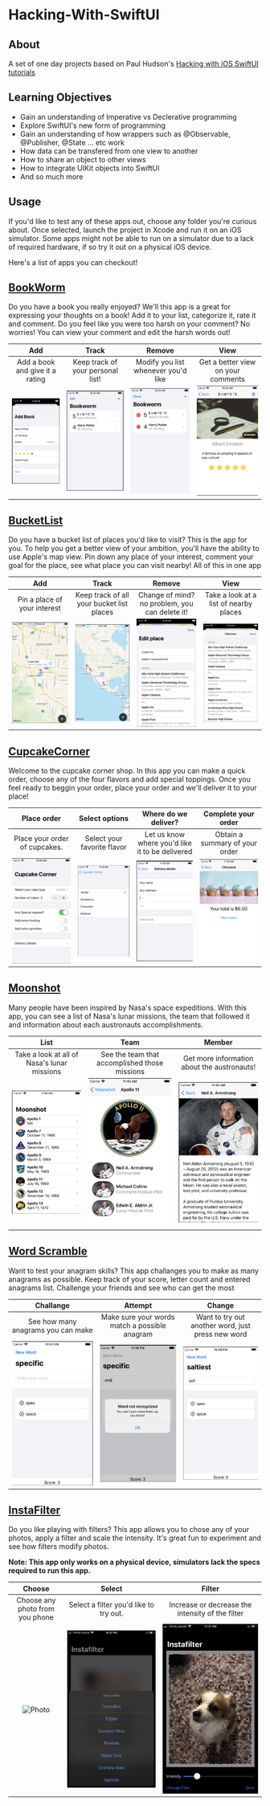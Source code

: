 # Hacking-With-SwiftUI

## About
A set of one day projects based on Paul Hudson's [Hacking with iOS SwiftUI tutorials](https://www.hackingwithswift.com/books/ios-swiftui)

## Learning Objectives
* Gain an understanding of Imperative vs Declerative programming
* Explore SwiftUI's new form of programming
* Gain an understanding of how wrappers such as @Observable, @Publisher, @State ... etc work
* How data can be transfered from one view to another
* How to share an object to other views
* How to integrate UIKit objects into SwiftUI
* And so much more

## Usage

If you'd like to test any of these apps out, choose any folder you're curious about.
Once selected, launch the project in Xcode and run it on an iOS simulator. 
Some apps might not be able to run on a simulator due to a lack of required hardware, if so 
try it out on a physical iOS device.

Here's a list of apps you can checkout!

## [BookWorm](https://github.com/GeorgeSolorio/Hacking-With-SwiftUI/tree/master/BookWorm/BookWorm)

Do you have a book you really enjoyed? We'll this app is a great for expressing your thoughts on a book!
Add it to your list, categorize it, rate it and comment. Do you feel like you were too harsh on your comment? No worries!
You can view your comment and edit the harsh words out!

| Add                                | Track                                    | Remove                                  | View                                 |
:-----------------------------------:|:----------------------------------------:|:---------------------------------------:|:------------------------------------:|
| Add a book and give it a rating    |  Keep track of your personal list!       |  Modify you list whenever you'd like    | Get a better view on your comments   |
|![Add](BookWorm/Images/AddBook.png) | ![Track](BookWorm/Images/TrackList.png)  | ![Remove](BookWorm/Images/EditList.png) | ![View](BookWorm/Images/NiceView.png)|

## [BucketList](https://github.com/GeorgeSolorio/Hacking-With-SwiftUI/tree/master/BucketList/BucketList)

Do you have a bucket list of places you'd like to visit? This is the app for you. To help you get a better view of your ambition, you'll have the ability to use
Apple's map view. Pin down any place of your interest, comment your goal for the place, see what place you can visit nearby! All of this in one app

| Add                                | Track                                    | Remove                                         | View                                   |
:-----------------------------------:|:----------------------------------------:|:----------------------------------------------:|:--------------------------------------:|
| Pin a place of your interest       | Keep track of all your bucket list places|  Change of mind? no problem, you can delete it!| Take a look at a list of nearby places |
|![Pin](BucketList/Images/Pin.png)   | ![See](BucketList/Images/Track.png)      | ![Delete](BucketList/Images/Edit.png)          | ![Nearby](BucketList/Images/Nearby.png) |

## [CupcakeCorner](https://github.com/GeorgeSolorio/Hacking-With-SwiftUI/tree/master/CupcakeCorner/CupcakeCorner)

Welcome to the cupcake corner shop. In this app you can make a quick order, choose any of the four flavors and add special toppings. Once you feel ready to beggin your
order, place your order and we'll deliver it to your place!

| Place order                            | Select options                               | Where do we deliver?                             | Complete your order                      |
:---------------------------------------:|:--------------------------------------------:|:------------------------------------------------:|:----------------------------------------:|
| Place your order of cupcakes.          |  Select your favorite flavor                 |  Let us know where you'd like it to be delivered | Obtain a summary of your order           |
|![Oder](CupcakeCorner/Images/StartOrder.png)| ![Select](CupcakeCorner/Images/ChooseFlavor.png) | ![Deliver](CupcakeCorner/Images/Info.png)            | ![Summary](CupcakeCorner/Images/Complete.png)|

## [Moonshot](https://github.com/GeorgeSolorio/Hacking-With-SwiftUI/tree/master/MoonShot/MoonShot)

Many people have been inspired by Nasa's space expeditions. With this app, you can see a list of Nasa's lunar missions, the team that followed it and information about each austronauts accomplishments. 

| List                                        | Team                                           | Member                                         | 
:--------------------------------------------:|:----------------------------------------------:|:----------------------------------------------:|
| Take a look at all of Nasa's lunar missions | See the team that accomplished those missions  |  Get more information about the austronauts!   |
| ![LunarLIst](MoonShot/Images/List.png)      | ![Team](MoonShot/Images/Badge.png)         | ![Person](MoonShot/Images/Person.png)          |

## [Word Scramble](https://github.com/GeorgeSolorio/Hacking-With-SwiftUI/tree/master/Word%20Scramble/Word%20Scramble)

Want to test your anagram skills? This app challanges you to make as many anagrams as possible. Keep track of your score, letter count and entered anagrams list.
Challenge your friends and see who can get the most

| Challange                                   | Attempt                                        | Change                                            | 
:--------------------------------------------:|:----------------------------------------------:|:-------------------------------------------------:|
| See how many anagrams you can make          | Make sure your words match a possible anagram  | Want to try out another word, just press new word |
| ![Challenge](Word%20Scramble/Images/Game.png)| ![attempt](Word%20Scramble/Images/Guess.png)    | ![Change](Word%20Scramble/Images/NewGuess.png)  |


## [InstaFilter](https://github.com/GeorgeSolorio/Hacking-With-SwiftUI/tree/master/Instafilter/Instafilter)

Do you like playing with filters? This app allows you to chose any of your photos, apply a filter and scale the intensity. It's great fun to experiment and see
how filters modify photos. 

**Note: This app only works on a physical device, simulators lack the specs required to run this app.**

| Choose                                      | Select                                         |  Filter                                           | 
:--------------------------------------------:|:----------------------------------------------:|:-------------------------------------------------:|
| Choose any photo from you phone             | Select a filter you'd like to try out.         |  Increase or decrease the intensity of the filter |
| ![Photo](Instafilter/Images/Select.png)     | ![Filters](Instafilter/Images/Choose.png)      | ![Intensity](Instafilter/Images/Filter.png)       |
